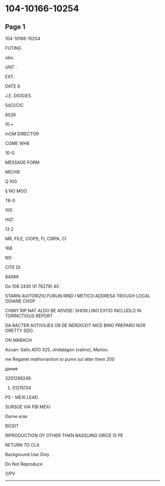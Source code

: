 # 104-10166-10254

## Page 1

104-10166-10254

FUTING

obo.

UNT .

EXT.

DATE A

J.E. DIOGIES

5d/2/CIC

6026

10 •

mOM DIRECTOR

COME WH8

10-0.

MESSAGE FORM

MICHIE

Q 100

§ NO MOO

T6-0

100

HIZ!

13 2

MR, FILE, CIOPS, FI, CIRPA, CI

168

NO

CITE DI

84099

Do 108 2430 (I1 76279) 40

STARIN AUITORIZIO FURUN IRND I METICO ADDRESA TROUGH LOCAL ODIANE CHOP.

CHINY RIP NAT ALDO BE ADVISE: SHON LINO EXTIO INCLUDLO IN TORINCTIOUS REPORT

DA RACTER AOTIVIIJES OR DE NERDICEIT NICE BINO PREPARO NOR ORETTY SDO.

ON MARACH

Azuan: Sallo ADO 325, Jindalagon (valino), Marioo.

me Reganet mathoriantion to pumn sul atter them 200

дания

3201289248

1. 01215134

PS - MEXI LEAD

SURSUE VIA FBI MEXI

Darne eras

BICEIT

RIPRODUCTION OY OTHER THAN BASSUING ORICE IS PE

RETURN TO CLA

Background Use Only

Do Not Reproduce

3/PV

---

